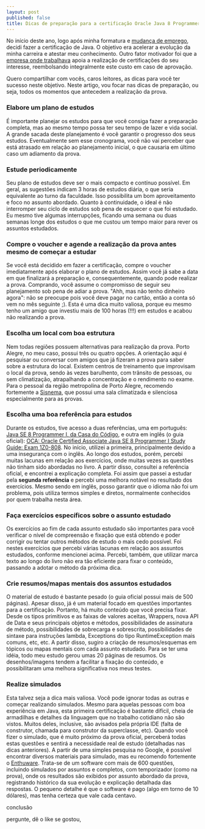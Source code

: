 ```yaml
---
layout: post
published: false
title: Dicas de preparação para a certificação Oracle Java 8 Programmer I (OCA)
---
```


No início deste ano, logo após minha formatura e [mudança de emprego](www.linkedin.com/in/murillogoulart), decidi fazer a certificação de Java. O objetivo era acelerar a evolução da minha carreira e atestar meu conhecimento. Outro fator motivador foi que a [empresa onde trabalhava](https://www.cwi.com.br/Oportunidades) apoia a realização de certificações do seu interesse, reembolsando integralmente este custo em caso de aprovação. 

Quero compartilhar com vocês, caros leitores, as dicas para você ter sucesso neste objetivo. Neste artigo, vou focar nas dicas de preparação, ou seja, todos os momentos que antecedem a realização da prova.

### Elabore um plano de estudos 
É importante planejar os estudos para que você consiga fazer a preparação completa, mas ao mesmo tempo possa ter seu tempo de lazer e vida social. A grande sacada deste planejamento é você garantir o progresso dos seus estudos. Eventualmente sem esse cronograma, você não vai perceber que está atrasado em relação ao planejamento inicial, o que causaria em último caso um adiamento da prova.

### Estude periodicamente
Seu plano de estudos deve ser o mais compacto e contínuo possível. Em geral, as sugestões indicam 3 horas de estudos diária, o que seria equivalente ao turno da faculdade. Isso possibilita um bom aproveitamento e foco no assunto abordado. Quanto à continuidade, o ideal é não interromper seu ciclo de estudos sob pena de esquecer o que foi estudado. Eu mesmo tive algumas interrupções, ficando uma semana ou duas semanas longe dos estudos o que me custou um tempo maior para rever os assuntos estudados.

### Compre o voucher e agende a realização da prova antes mesmo de começar a estudar
Se você está decidido em fazer a certificação, compre o voucher imediatamente após elaborar o plano de estudos. Assim você já sabe a data em que finalizará a preparação e, consequentemente, quando pode realizar a prova. Comprando, você assume o compromisso de seguir seu planejamento sob pena de adiar a prova. "Ahh, mas não tenho dinheiro agora": não se preocupe pois você deve pagar no cartão, então a conta só vem no mês seguinte ;). Esta é uma dica muito valiosa, porque eu mesmo tenho um amigo que investiu mais de 100 horas (!!!) em estudos e acabou não realizando a prova.

### Escolha um local com boa estrutura
Nem todas regiões possuem alternativas para realização da prova. Porto Alegre, no meu caso, possui três ou quatro opções. A orientação aqui é pesquisar ou conversar com amigos que já fizeram a prova para saber sobre a estrutura do local. Existem centros de treinamento que improvisam o local da prova, sendo às vezes barulhento, com trânsito de pessoas, ou sem climatização, atrapalhando a concentração e o rendimento no exame. Para o pessoal da região metropolina de Porto Alegre, recomendo fortemente a [Sisnema](http://sisnema.com.br/contato), que possui uma sala climatizada e silenciosa especialmente para as provas.

### Escolha uma boa referência para estudos
Durante os estudos, tive acesso a duas referências, uma em português: [Java SE 8 Programmer I, da Casa do Código](https://www.casadocodigo.com.br/products/livro-certificacao-java-associate), e outra em inglês (o guia oficial): [OCA: Oracle Certified Associate Java SE 8 Programmer I Study Guide: Exam 1Z0-808](https://www.amazon.com.br/OCA-Certified-Associate-Programmer-1Z0-808/dp/1118957407). No início, utilizei a primeira, principalmente devido a uma insegurança com o inglês. Ao longo dos estudos, porém, percebi muitas lacunas em relação aos exercícios, onde muitas vezes as questões não tinham sido abordadas no livro. A partir disso, consultei a referência oficial, e encontrei a explicação completa. Foi assim que passei a estudar pela **segunda referência** e percebi uma melhora notável no resultado dos exercícios. Mesmo sendo em inglês, posso garantir que o idioma não foi um problema, pois utiliza termos simples e diretos, normalmente conhecidos por quem trabalha nesta área.

### Faça exercícios específicos sobre o assunto estudado
Os exercícios ao fim de cada assunto estudado são importantes para você verificar o nível de compreensão e fixação que está obtendo e poder corrigir ou tentar outros métodos de estudo o mais cedo possível. Foi nestes exercícios que percebi várias lacunas em relação aos assuntos estudados, conforme mencionei acima. Percebi, também, que utilizar marca texto ao longo do livro não era tão eficiente para fixar o conteúdo, passando a adotar o método da próxima dica.

### Crie resumos/mapas mentais dos assuntos estudados
O material de estudo é bastante pesado (o guia oficial possui mais de 500 páginas). Apesar disso, já é um material focado em questões importantes para a certificação. Portanto, há muito conteúdo que você precisa fixar. Desde os tipos primitivos e as faixas de valores aceitas, Wrappers, nova API de Data e seus principais objetos e métodos, possibilidades de assinatura de método, possibilidades de sobrecarga e sobrescrita, possibilidades de sintaxe para instruções lambda, Exceptions do tipo RuntimeException mais comuns, etc, etc. A partir disso, sugiro a criação de resumos/esquemas em tópicos ou mapas mentais com cada assunto estudado. Para se ter uma idéia, todo meu estudo gerou umas 20 páginas de resumos. Os desenhos/imagens tendem a facilitar a fixação do conteúdo, e possibilitaram uma melhora significativa nos meus testes.

### Realize simulados
Esta talvez seja a dica mais valiosa. Você pode ignorar todas as outras e começar realizando simulados. Mesmo para aquelas pessoas com boa experiência em Java, esta primeira certificação é bastante difícil, cheia de armadilhas e detalhes da linguagem que no trabalho cotidiano não são vistos. Muitos deles, inclusive, são avisados pela própria IDE (falta de construtor, chamada para construtor da superclasse, etc). Quando você fizer o simulado, que é muito próximo da prova oficial, perceberá todas estas questões e sentirá a necessidade real de estudo (detalhadas nas dicas anteriores). A partir de uma simples pesquisa no Google, é possível encontrar diversos materiais para simulado, mas eu recomendo fortemente o [Enthuware](http://enthuware.com/index.php/mock-exams/oracle-certified-associate/java-oca-certification-8). Trata-se de um software com mais de 600 questões, incluindo simulados por assuntos e completos, com temporizador (como na prova), onde os resultados são exibidos por assunto abordado da prova, registrando histórico da sua evolução e explicação detalhada das respostas. O pequeno detalhe é que o software é pago (algo em torno de 10 dólares), mas tenha certeza que vale cada centavo.

conclusão

pergunte, dê o like se gostou, 
